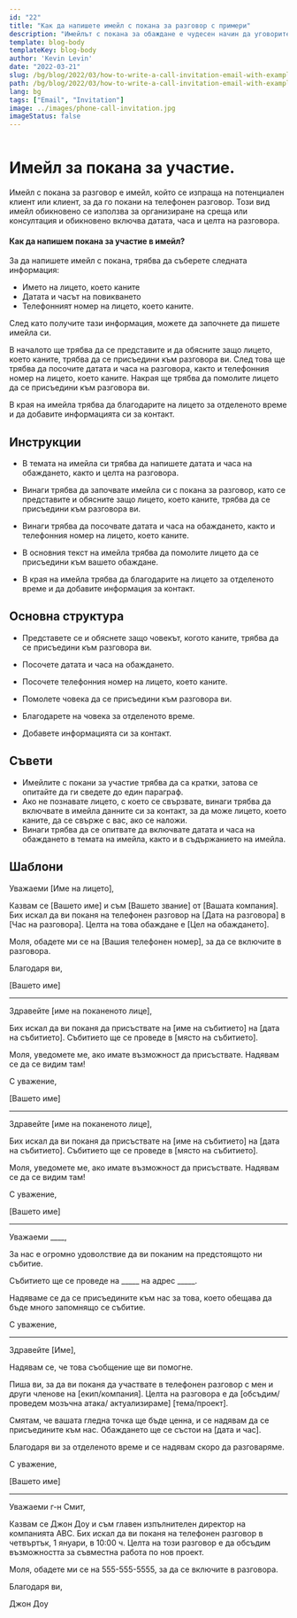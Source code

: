 ```yaml
---
id: "22"
title: "Как да напишете имейл с покана за разговор с примери"
description: "Имейлът с покана за обаждане е чудесен начин да уговорите среща или консултация с потенциален клиент."
template: blog-body
templateKey: blog-body
author: 'Kevin Levin'
date: "2022-03-21"
slug: /bg/blog/2022/03/how-to-write-a-call-invitation-email-with-examples
path: /bg/blog/2022/03/how-to-write-a-call-invitation-email-with-examples
lang: bg
tags: ["Email", "Invitation"]
image: ../images/phone-call-invitation.jpg
imageStatus: false
---
```

```toc
```

# Имейл за покана за участие.


Имейл с покана за разговор е имейл, който се изпраща на потенциален клиент или клиент, за да го покани на телефонен разговор. Този вид имейл обикновено се използва за организиране на среща или консултация и обикновено включва датата, часа и целта на разговора.

#### Как да напишем покана за участие в имейл?

За да напишете имейл с покана, трябва да съберете следната информация:

- Името на лицето, което каните
- Датата и часът на повикването
- Телефонният номер на лицето, което каните.

След като получите тази информация, можете да започнете да пишете имейла си.

В началото ще трябва да се представите и да обясните защо лицето, което каните, трябва да се присъедини към разговора ви. След това ще трябва да посочите датата и часа на разговора, както и телефонния номер на лицето, което каните. Накрая ще трябва да помолите лицето да се присъедини към разговора ви.

В края на имейла трябва да благодарите на лицето за отделеното време и да добавите информацията си за контакт.

## Инструкции

- В темата на имейла си трябва да напишете датата и часа на обаждането, както и целта на разговора.

- Винаги трябва да започвате имейла си с покана за разговор, като се представите и обясните защо лицето, което каните, трябва да се присъедини към разговора ви.

- Винаги трябва да посочвате датата и часа на обаждането, както и телефонния номер на лицето, което каните.

- В основния текст на имейла трябва да помолите лицето да се присъедини към вашето обаждане.

- В края на имейла трябва да благодарите на лицето за отделеното време и да добавите информация за контакт.


## Основна структура

- Представете се и обяснете защо човекът, когото каните, трябва да се присъедини към разговора ви.

- Посочете датата и часа на обаждането.

- Посочете телефонния номер на лицето, което каните.

- Помолете човека да се присъедини към разговора ви.

- Благодарете на човека за отделеното време.

- Добавете информацията си за контакт.


## Съвети

- Имейлите с покани за участие трябва да са кратки, затова се опитайте да ги сведете до един параграф.
- Ако не познавате лицето, с което се свързвате, винаги трябва да включвате в имейла данните си за контакт, за да може лицето, което каните, да се свърже с вас, ако се наложи.
- Винаги трябва да се опитвате да включвате датата и часа на обаждането в темата на имейла, както и в съдържанието на имейла.

## Шаблони

Уважаеми [Име на лицето],

Казвам се [Вашето име] и съм [Вашето звание] от [Вашата компания]. Бих искал да ви поканя на телефонен разговор на [Дата на разговора] в [Час на разговора]. Целта на това обаждане е [Цел на обаждането].

Моля, обадете ми се на [Вашия телефонен номер], за да се включите в разговора.

Благодаря ви,

[Вашето име]

---

Здравейте [име на поканеното лице],

Бих искал да ви поканя да присъствате на [име на събитието] на [дата на събитието]. Събитието ще се проведе в [място на събитието].

Моля, уведомете ме, ако имате възможност да присъствате. Надявам се да се видим там!

С уважение,

[Вашето име]

---

Здравейте [име на поканеното лице],

Бих искал да ви поканя да присъствате на [име на събитието] на [дата на събитието]. Събитието ще се проведе в [място на събитието].

Моля, уведомете ме, ако имате възможност да присъствате. Надявам се да се видим там!

С уважение,

[Вашето име]

---

Уважаеми ____,

За нас е огромно удоволствие да ви поканим на предстоящото ни събитие.

Събитието ще се проведе на _____ на адрес _____.

Надяваме се да се присъедините към нас за това, което обещава да бъде много запомнящо се събитие.

С уважение,

---

Здравейте [Име],

Надявам се, че това съобщение ще ви помогне.

Пиша ви, за да ви поканя да участвате в телефонен разговор с мен и други членове на [екип/компания]. Целта на разговора е да [обсъдим/ проведем мозъчна атака/ актуализираме] [тема/проект].

Смятам, че вашата гледна точка ще бъде ценна, и се надявам да се присъедините към нас. Обаждането ще се състои на [дата и час].

Благодаря ви за отделеното време и се надявам скоро да разговаряме.

С уважение,

[Вашето име]

---

Уважаеми г-н Смит,

Казвам се Джон Доу и съм главен изпълнителен директор на компанията ABC. Бих искал да ви поканя на телефонен разговор в четвъртък, 1 януари, в 10:00 ч. Целта на този разговор е да обсъдим възможността за съвместна работа по нов проект.

Моля, обадете ми се на 555-555-5555, за да се включите в разговора.

Благодаря ви,

Джон Доу
